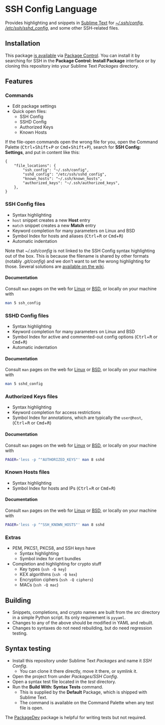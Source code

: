 # SSH Config Language

Provides highlighting and snippets
in [Sublime Text][st]
for [*~/.ssh/config*][ssh-config],
[*/etc/ssh/sshd_config*][sshd-config],
and some other SSH-related files.


## Installation

This package [is available][pkg]
via [Package Control][pkg-ctrl].
You can install it
by searching for SSH
in the **Package Control: Install Package** interface
or by cloning this repository
into your Sublime Text *Packages* directory.


## Features

### Commands

- Edit package settings
- Quick open files:
    + SSH Config
    + SSHD Config
    + Authorized Keys
    + Known Hosts

If the file-open commands open the wrong file for you,
open the Command Palette
(<kbd>Ctrl</kbd>+<kbd>Shift</kbd>+<kbd>P</kbd> or
 <kbd>Cmd</kbd>+<kbd>Shift</kbd>+<kbd>P</kbd>),
search for **SSH Config: Settings**,
and put in content like this:

```jsonc
{
    "file_locations": {
        "ssh_config": "~/.ssh/config",
        "sshd_config": "/etc/ssh/sshd_config",
        "known_hosts": "~/.ssh/known_hosts",
        "authorized_keys": "~/.ssh/authorized_keys",
    },
}
```


### SSH Config files

- Syntax highlighting
- `host` snippet creates a new **Host** entry
- `match` snippet creates a new **Match** entry
- Keyword completion for many parameters
  on Linux and BSD
- Symbol Index for hosts and aliases
  (<kbd>Ctrl</kbd>+<kbd>R</kbd> or
   <kbd>Cmd</kbd>+<kbd>R</kbd>)
- Automatic indentation

Note that *~/.ssh/config* is not linked
to the SSH Config syntax highlighting
out of the box.
This is because the filename is shared
by other formats
(notably *.git/config*)
and we don't want to set the wrong highlighting for those.
Several solutions are [available on the wiki][wiki-activation].

#### Documentation

Consult `man` pages on the web
for [Linux][man-linux-ssh-config]
or [BSD][man-bsd-ssh-config],
or locally on your machine with

```sh
man 5 ssh_config
```


### SSHD Config files

- Syntax highlighting
- Keyword completion for many parameters
  on Linux and BSD
- Symbol Index for active and commented-out config options
  (<kbd>Ctrl</kbd>+<kbd>R</kbd> or
   <kbd>Cmd</kbd>+<kbd>R</kbd>)
- Automatic indentation

#### Documentation

Consult `man` pages on the web
for [Linux][man-linux-sshd-config]
or [BSD][man-bsd-sshd-config],
or locally on your machine with

```sh
man 5 sshd_config
```


### Authorized Keys files

- Syntax highlighting
- Keyword completion for access restrictions
- Symbol Index for annotations,
  which are typically the `user@host`,
  (<kbd>Ctrl</kbd>+<kbd>R</kbd> or
   <kbd>Cmd</kbd>+<kbd>R</kbd>)

#### Documentation

Consult `man` pages on the web
for [Linux][man-linux-authorized-keys]
or [BSD][man-bsd-authorized-keys],
or locally on your machine with

```sh
PAGER='less -p ^"AUTHORIZED_KEYS"' man 8 sshd
```


### Known Hosts files

- Syntax highlighting
- Symbol Index for hosts and IPs
  (<kbd>Ctrl</kbd>+<kbd>R</kbd> or
   <kbd>Cmd</kbd>+<kbd>R</kbd>)

#### Documentation

Consult `man` pages on the web
for [Linux][man-linux-known-hosts]
or [BSD][man-bsd-known-hosts],
or locally on your machine with

```sh
PAGER='less -p ^"SSH_KNOWN_HOSTS"' man 8 sshd
```


### Extras

- PEM, PKCS1, PKCS8, and SSH keys have
    + Syntax highlighting
    + Symbol index for cert bundles
- Completion and highlighting for crypto stuff
    + Key types (`ssh -Q key`)
    + KEX algorithms (`ssh -Q kex`)
    + Encryption ciphers (`ssh -Q ciphers`)
    + MACs (`ssh -Q mac`)


## Building

- Snippets, completions, and crypto names
  are built from the *src* directory
  in a simple Python script.
  Its only requirement is `pyyaml`.
- Changes to any of the above
  should be modified in YAML and rebuilt.
- Changes to syntaxes do not need rebuilding,
  but do need regression testing.


## Syntax testing

- Install this repository under Sublime Text *Packages*
  and name it *SSH Config*.
    + You can clone it there directly, move it there, or symlink it.
- Open the project from under *Packages/SSH Config*.
- Open a syntax test file located in the *test* directory.
- Run the **Build With: Syntax Tests** command.
    + This is supplied by the **Default** Package,
      which is shipped with Sublime Text.
    + The command is available on the Command Palette
      when any test file is open.

The [PackageDev][] package is helpful for writing tests but not required.


[st]: https://www.sublimetext.com
[ssh-config]: #ssh-config-files
[sshd-config]: #sshd-config-files
[man-linux-ssh-config]: https://man7.org/linux/man-pages/man5/ssh_config.5.html "Linux Man page for SSH Config"
[man-linux-sshd-config]: https://man7.org/linux/man-pages/man5/sshd_config.5.html "Linux Man page for SSHD Config"
[man-linux-authorized-keys]: https://www.man7.org/linux/man-pages/man8/sshd.8.html#AUTHORIZED_KEYS_FILE_FORMAT "Linux Man page for Authorized Keys"
[man-linux-known-hosts]: https://www.man7.org/linux/man-pages/man8/sshd.8.html#SSH_KNOWN_HOSTS_FILE_FORMAT "Linux Man page for Known Hosts"
[man-bsd-ssh-config]: https://man.openbsd.org/ssh_config.5 "BSD Man page for SSH Config"
[man-bsd-sshd-config]: https://man.openbsd.org/sshd_config.5 "BSD Man page for SSHD Config"
[man-bsd-authorized-keys]: https://man.openbsd.org/sshd.8#AUTHORIZED_KEYS_FILE_FORMAT "BSD Man page for Authorized Keys"
[man-bsd-known-hosts]: https://man.openbsd.org/sshd.8#SSH_KNOWN_HOSTS_FILE_FORMAT "BSD Man page for Known Hosts"
[pkg]: https://packagecontrol.io/packages/SSH%20Config
[pkg-ctrl]: https://packagecontrol.io
[wiki-activation]: https://github.com/robballou/sublimetext-sshconfig/wiki/Activate-SSH-Config-highlighting
[packagedev]: https://packagecontrol.io/packages/PackageDev
